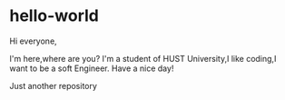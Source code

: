 # hello-world

Hi everyone,

  I'm here,where are you? I'm a student of HUST University,I like coding,I want to be a soft Engineer.
  Have a nice day!


Just another repository
